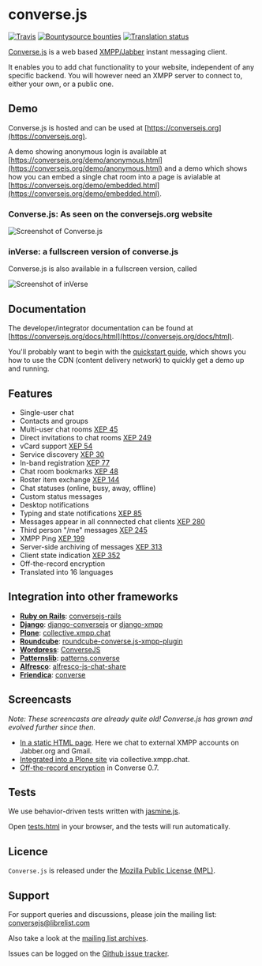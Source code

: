 # converse.js

[![Travis](https://api.travis-ci.org/jcbrand/converse.js.png?branch=master)](https://travis-ci.org/jcbrand/converse.js)
[![Bountysource bounties](https://img.shields.io/bountysource/team/converse.js/activity.svg?maxAge=2592000)](https://www.bountysource.com/teams/converse.js/issues?tracker_ids=194169)
[![Translation status](https://hosted.weblate.org/widgets/conversejs/-/svg-badge.svg)](https://hosted.weblate.org/engage/conversejs/?utm_source=widget)

[Converse.js](https://conversejs.org) is a web based [XMPP/Jabber](http://xmpp.org) instant messaging client.

It enables you to add chat functionality to your website, independent of
any specific backend. You will however need an XMPP server to connect
to, either your own, or a public one.

## Demo

Converse.js is hosted and can be used at [https://conversejs.org](https://conversejs.org).

A demo showing anonymous login is available at [https://conversejs.org/demo/anonymous.html](https://conversejs.org/demo/anonymous.html)
and a demo which shows how you can embed a single chat room into a page is
avialable at [https://conversejs.org/demo/embedded.html](https://conversejs.org/demo/embedded.html).

### Converse.js: As seen on the conversejs.org website

![Screenshot of Converse.js](https://opkode.com/img/converse-screenshot.png)

### inVerse: a fullscreen version of converse.js

Converse.js is also available in a fullscreen version, called

![Screenshot of inVerse](https://opkode.com/img/inverse-screenshot.png)

## Documentation

The developer/integrator documentation can be found at [https://conversejs.org/docs/html](https://conversejs.org/docs/html).

You'll probably want to begin with the [quickstart guide](https://conversejs.org/docs/html/quickstart.html),
which shows you how to use the CDN (content delivery network) to quickly get a demo up and running.

## Features

-   Single-user chat
-   Contacts and groups
-   Multi-user chat rooms [XEP 45](http://xmpp.org/extensions/xep-0045.html)
-   Direct invitations to chat rooms [XEP 249](http://xmpp.org/extensions/xep-0249.html)
-   vCard support [XEP 54](http://xmpp.org/extensions/xep-0054.html)
-   Service discovery [XEP 30](http://xmpp.org/extensions/xep-0030.html)
-   In-band registration [XEP 77](http://xmpp.org/extensions/xep-0077.html)
-   Chat room bookmarks [XEP 48](http://xmpp.org/extensions/xep-0048.html)
-   Roster item exchange [XEP 144](http://xmpp.org/extensions/tmp/xep-0144-1.1.html)
-   Chat statuses (online, busy, away, offline)
-   Custom status messages
-   Desktop notifications
-   Typing and state notifications [XEP 85](http://xmpp.org/extensions/xep-0085.html)
-   Messages appear in all connnected chat clients [XEP 280](http://xmpp.org/extensions/xep-0280.html)
-   Third person "/me" messages [XEP 245](http://xmpp.org/extensions/xep-0245.html)
-   XMPP Ping [XEP 199](http://xmpp.org/extensions/xep-0199.html)
-   Server-side archiving of messages [XEP 313](http://xmpp.org/extensions/xep-0313.html)
-   Client state indication [XEP 352](http://xmpp.org/extensions/xep-0352.html)
-   Off-the-record encryption
-   Translated into 16 languages

## Integration into other frameworks

-   **[Ruby on Rails](http://rubyonrails.org)**: [conversejs-rails](https://github.com/mikemarsian/conversejs-rails)
-   **[Django](http://www.djangoproject.com)**: [django-conversejs](https://pypi.python.org/pypi/django-conversejs) or [django-xmpp](https://github.com/fpytloun/django-xmpp)
-   **[Plone](http://plone.com)**: [collective.xmpp.chat](http://github.com/collective/collective.xmpp.chat)
-   **[Roundcube](http://roundcube.net)**: [roundcube-converse.js-xmpp-plugin](https://github.com/devurandom/roundcube-converse.js-xmpp-plugin)
-   **[Wordpress](http://wordpress.org)**: [ConverseJS](http://wordpress.org/plugins/conversejs)
-   **[Patternslib](http://patternslib.com)**: [patterns.converse](https://github.com/jcbrand/patterns.converse)
-   **[Alfresco](http://www.alfresco.com)**: [alfresco-js-chat-share](https://github.com/keensoft/alfresco-js-chat-share)
-   **[Friendica](http://friendica.com)**: [converse](https://github.com/friendica/friendica-addons/tree/master/xmpp/converse)

## Screencasts

*Note: These screencasts are already quite old! Converse.js has grown and evolved further since then.*

-   [In a static HTML page](http://opkode.com/media/blog/2013/04/02/converse.js-xmpp-instant-messaging-with-javascript).
    Here we chat to external XMPP accounts on Jabber.org and Gmail.
-   [Integrated into a Plone site](http://opkode.com/media/blog/instant-messaging-for-plone-with-javascript-and-xmpp)
    via collective.xmpp.chat.
-   [Off-the-record encryption](https://opkode.com/media/blog/2013/11/11/conversejs-otr-support)
    in Converse 0.7.

## Tests

We use behavior-driven tests written with [jasmine.js](https://jasmine.github.io/).

Open [tests.html](https://github.com/jcbrand/converse.js/blob/master/tests.html) in your browser, and the tests will run automatically.

## Licence

`Converse.js` is released under the [Mozilla Public License (MPL)](https://www.mozilla.org/MPL/2.0/index.txt).

## Support

For support queries and discussions, please join the mailing list: <conversejs@librelist.com>

Also take a look at the [mailing list archives](http://librelist.com/browser/conversejs).

Issues can be logged on the [Github issue tracker](https://github.com/jcbrand/converse.js/issues).
